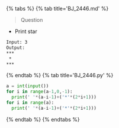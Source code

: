 {% tabs %}
{% tab title='BJ_2446.md' %}

> Question

* Print star

```txt
Input: 3
Output:
***
 *
***
```

{% endtab %}
{% tab title='BJ_2446.py' %}

```py
a = int(input())
for i in range(a-1,0,-1):
  print(' '*(a-i-1)+('*'*(2*i+1)))
for i in range(a):
  print(' '*(a-i-1)+('*'*(2*i+1)))
```

{% endtab %}
{% endtabs %}
